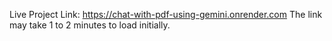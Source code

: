 Live Project Link: https://chat-with-pdf-using-gemini.onrender.com
The link may take 1 to 2 minutes to load initially.
